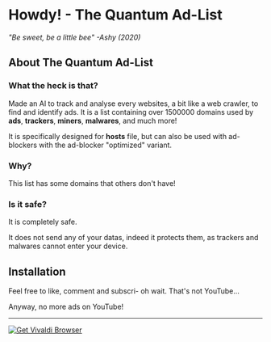 # Howdy! - The Quantum Ad-List
*"Be sweet, be a little bee"*
    *-Ashy (2020)*

## About The Quantum Ad-List
### What the heck is that?
Made an AI to track and analyse every websites, a bit like a web crawler, to find and identify ads.
It is a list containing over 1500000 domains used by **ads**, **trackers**, **miners**, **malwares**, and much more! 

It is specifically designed for **hosts** file, but can also be used with ad-blockers with the ad-blocker "optimized" variant.

### Why?
This list has some domains that others don't have!

### Is it safe?
It is completely safe. 

It does not send any of your datas, indeed it protects them, as trackers and malwares cannot enter your device. 


## Installation





Feel free to like, comment and subscri-
oh wait. That's not YouTube...

Anyway, no more ads on YouTube!

***

<a href="https://vivaldi.com?pk_campaign=Banners&pk_kwd=230x50"><img src="https://vivaldi.com/buttons/files/230x50.png" alt="Get Vivaldi Browser" style="border:0"></a>
